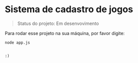 # Sistema de cadastro de jogos

> Status do projeto: Em desenvovimento
>
Para rodar esse projeto na sua máquina, por favor digite:

 ````
node app.js


 :)
 